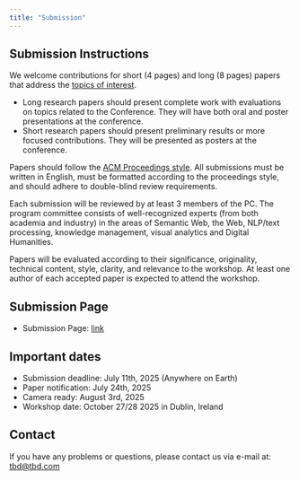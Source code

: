 ```yaml
---
title: "Submission"
---
```


## Submission Instructions

We welcome contributions for short (4 pages) and long (8 pages) papers that address the [topics of interest](https://muws-workshop.github.io/cfp/).

- Long research papers should present complete work with evaluations on topics related to the Conference. They will have both oral and poster presentations at the conference.
- Short research papers should present preliminary results or more focused contributions. They will be presented as posters at the conference.

Papers should follow the [ACM Proceedings style](https://www.acm.org/publications/proceedings-template). All submissions must be written in English, must be formatted according to the proceedings style, and should adhere to double-blind review requirements.

Each submission will be reviewed by at least 3 members of the PC. The program committee consists of well-recognized experts (from both academia and industry) in the areas of Semantic Web, the Web, NLP/text processing, knowledge management, visual analytics and Digital Humanities.

Papers will be evaluated according to their significance, originality, technical content, style, clarity, and relevance to the workshop. At least one author of each accepted paper is expected to attend the workshop.

## Submission Page

- Submission Page: [link](link)

## Important dates

- Submission deadline: July 11th, 2025 (Anywhere on Earth)
- Paper notification: July 24th, 2025
- Camera ready: August 3rd, 2025
- Workshop date: October 27/28 2025 in Dublin, Ireland

## Contact

If you have any problems or questions, please contact us via e-mail at: [tbd@tbd.com](tbd@tbd.com)
